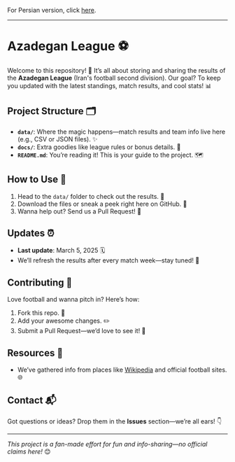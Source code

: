 For Persian version, click [here](Persian..md).
<hr>

# Azadegan League ⚽
Welcome to this repository! 🎉 It’s all about storing and sharing the results of the **Azadegan League** (Iran's football second division). Our goal? To keep you updated with the latest standings, match results, and cool stats! 📊

## Project Structure 🗂️
- **`data/`**: Where the magic happens—match results and team info live here (e.g., CSV or JSON files). ✨
- **`docs/`**: Extra goodies like league rules or bonus details. 📜
- **`README.md`**: You’re reading it! This is your guide to the project. 🗺️

## How to Use 🚀
1. Head to the `data/` folder to check out the results. 👀
2. Download the files or sneak a peek right here on GitHub. 💾
3. Wanna help out? Send us a Pull Request! 🤝

## Updates ⏰
- **Last update**: March 5, 2025 🗓️
- We’ll refresh the results after every match week—stay tuned! 🔄

## Contributing 🌟
Love football and wanna pitch in? Here’s how:
1. Fork this repo. 🍴
2. Add your awesome changes. ✏️
3. Submit a Pull Request—we’d love to see it! 🚧

## Resources 🔗
- We’ve gathered info from places like [Wikipedia](https://fa.wikipedia.org/wiki/%D9%84%DB%8C%DA%AF_%D8%A2%D8%B2%D8%A7%D8%AF%DA%AF%D8%A7%D9%86) and official football sites. 🌐

## Contact 📬
Got questions or ideas? Drop them in the **Issues** section—we’re all ears! 👇

---
*This project is a fan-made effort for fun and info-sharing—no official claims here!* 😊
